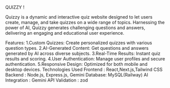 QUIZZY !

Quizzy is a dynamic and interactive quiz website designed to let users create, manage, and take quizzes on a wide range of topics. Harnessing the power of AI, Quizzy generates challenging questions and answers, delivering an engaging and educational user experience.

Features:
1.Custom Quizzes: Create personalized quizzes with various question types.
2.AI-Generated Content: Get questions and answers generated by AI across diverse subjects.
3.Real-Time Results: Instant quiz results and scoring.
4.User Authentication: Manage user profiles and secure authentication.
5.Responsive Design: Optimized for both mobile and desktop devices.
Technologies Used
Frontend : React,Next.js,Tailwind CSS
Backend : Node.js, Express.js, Gemini
Database: MySQL(Railway)
AI Integration : Gemini API
Validation : zod